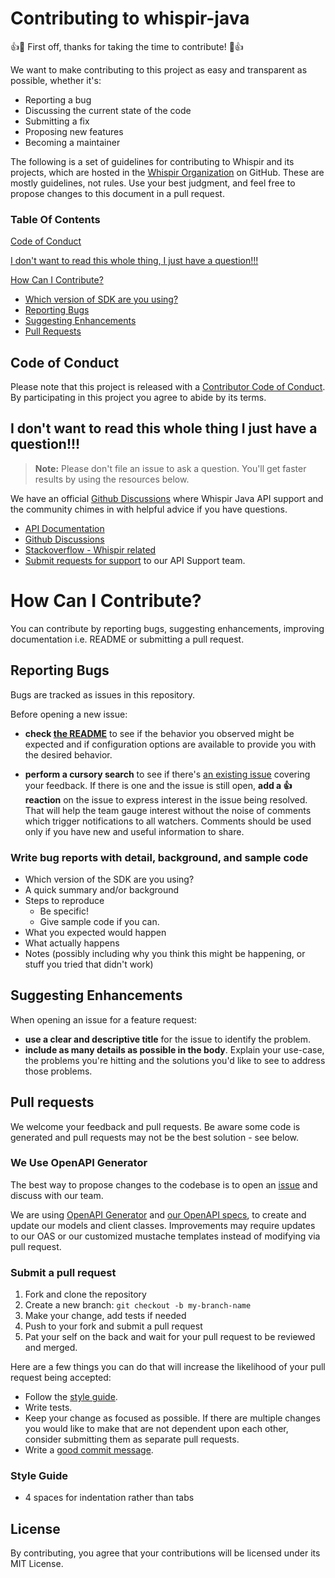 # Contributing to whispir-java

:+1::tada: First off, thanks for taking the time to contribute! :tada::+1:

We want to make contributing to this project as easy and transparent as possible, whether it's:

- Reporting a bug
- Discussing the current state of the code
- Submitting a fix
- Proposing new features
- Becoming a maintainer

The following is a set of guidelines for contributing to Whispir and its projects, which are hosted in the [Whispir Organization](https://github.com/whispir) on GitHub. These are mostly guidelines, not rules. Use your best judgment, and feel free to propose changes to this document in a pull request.

### Table Of Contents

[Code of Conduct](#code-of-conduct)

[I don't want to read this whole thing, I just have a question!!!](#i-dont-want-to-read-this-whole-thing-i-just-have-a-question)

[How Can I Contribute?](#how-can-i-contribute)

- [Which version of SDK are you using?](#Which-version-of-the-SDK-are-you-using)
- [Reporting Bugs](#reporting-bugs)
- [Suggesting Enhancements](#suggesting-enhancements)
- [Pull Requests](#pull-requests)

## Code of Conduct

Please note that this project is released with a [Contributor Code of Conduct](/CODE_OF_CONDUCT.md). By participating in this project you agree to abide by its terms.

## I don't want to read this whole thing I just have a question!!!

> **Note:** Please don't file an issue to ask a question. You'll get faster results by using the resources below.

We have an official [Github Discussions](#) where Whispir Java API support and the community chimes in with helpful advice if you have questions.

- [API Documentation](https://developers.whispir.com/)
- [Github Discussions](#)
- [Stackoverflow - Whispir related](https://stackoverflow.com/questions/tagged/whispir?sort=Newest)
- [Submit requests for support](#) to our API Support team.

# How Can I Contribute?

You can contribute by reporting bugs, suggesting enhancements, improving documentation i.e. README or submitting a pull request.

## Reporting Bugs

Bugs are tracked as issues in this repository.

Before opening a new issue:

- **check [the README](https://github.com/whispir/whispir-java/blob/main/README.md)** to see if the behavior you observed might be expected and if configuration options are available to provide you with the desired behavior.

- **perform a cursory search** to see if there's [an existing issue](https://github.com/whispir/whispir-java/issues) covering your feedback. If there is one and the issue is still open, **add a :+1: reaction** on the issue to express interest in the issue being resolved. That will help the team gauge interest without the noise of comments which trigger notifications to all watchers. Comments should be used only if you have new and useful information to share.

### Write bug reports with detail, background, and sample code

- Which version of the SDK are you using?
- A quick summary and/or background
- Steps to reproduce
  - Be specific!
  - Give sample code if you can.
- What you expected would happen
- What actually happens
- Notes (possibly including why you think this might be happening, or stuff you tried that didn't work)

## Suggesting Enhancements

When opening an issue for a feature request:

- **use a clear and descriptive title** for the issue to identify the problem.
- **include as many details as possible in the body**. Explain your use-case, the problems you're hitting and the solutions you'd like to see to address those problems.

## Pull requests

We welcome your feedback and pull requests. Be aware some code is generated and pull requests may not be the best solution - see below.

### We Use OpenAPI Generator

The best way to propose changes to the codebase is to open an [issue](https://github.com/whispir/whispir-java/issues) and discuss with our team.

We are using [OpenAPI Generator](https://github.com/OpenAPITools/openapi-generator) and [our OpenAPI specs](https://github.com/whispir/openapi), to create and update our models and client classes. Improvements may require updates to our OAS or our customized mustache templates instead of modifying via pull request.

### Submit a pull request

1. Fork and clone the repository
1. Create a new branch: `git checkout -b my-branch-name`
1. Make your change, add tests if needed
1. Push to your fork and submit a pull request
1. Pat your self on the back and wait for your pull request to be reviewed and merged.

Here are a few things you can do that will increase the likelihood of your pull request being accepted:

- Follow the [style guide](#style-guide).
- Write tests.
- Keep your change as focused as possible. If there are multiple changes you would like to make that are not dependent upon each other, consider submitting them as separate pull requests.
- Write a [good commit message](http://tbaggery.com/2008/04/19/a-note-about-git-commit-messages.html).

### Style Guide

- 4 spaces for indentation rather than tabs

## License

By contributing, you agree that your contributions will be licensed under its MIT License.
